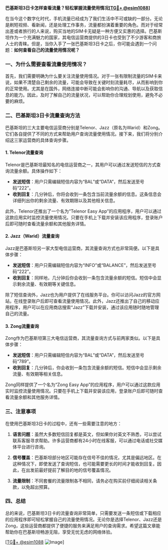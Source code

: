 **巴基斯坦3日卡怎样查看流量？轻松掌握流量使用情况[[TG💪+ @esim1088](https://t.me/s/esim1088)]**

在当今这个数字化时代，手机流量已经成为了我们生活中不可或缺的一部分。无论是刷短视频、看新闻，还是处理工作事务，流量都扮演着重要的角色。而对于经常出差或者旅行的人来说，购买当地的SIM卡无疑是一种方便又实惠的选择。巴基斯坦作为一个充满魅力的国家，其电信运营商提供的3日卡也受到了不少游客和商旅人士的青睐。但是，当你入手了一张巴基斯坦3日卡之后，你可能会遇到一个问题：**如何查看自己的流量使用情况呢？**

### 一、为什么需要查看流量使用情况？

首先，我们需要明确为什么要关注流量使用情况。对于一张有限制流量的SIM卡来说，如果不清楚自己剩余的流量，可能会导致在关键时刻流量耗尽，从而影响到你的正常使用。尤其是在国外，网络连接中断可能会影响你的沟通、导航以及获取信息的能力。因此，及时了解自己的流量状况，可以帮助你合理规划使用，避免不必要的麻烦。

### 二、巴基斯坦3日卡流量查询方法

巴基斯坦的三大主要电信运营商分别是Telenor、Jazz（原名为Warid）和Zong。它们各自提供了不同的方式来帮助用户查询流量使用情况。接下来，我们将分别介绍这三家运营商的具体查询步骤。

#### 1. Telenor流量查询

Telenor是巴基斯坦最知名的电信运营商之一，其用户可以通过发送短信的方式查询流量余额。具体操作如下：

- **发送短信**：用户只需编辑短信内容为“BAL”或“DATA”，然后发送至号码“222”。
- **收到回复**：几分钟后，你将会收到一条包含当前流量余额的信息。这条信息会详细列出你的剩余流量、有效期限以及其他相关信息。

此外，Telenor还推出了一个名为“Telenor Easy App”的应用程序，用户可以通过这款应用实时监控流量使用情况。只要在手机上下载并安装该应用程序，登录账户后即可随时查看流量余额和其他服务详情。

#### 2. Jazz（Warid）流量查询

Jazz是巴基斯坦另一家大型电信运营商，其流量查询方式也非常简便。以下是具体步骤：

- **发送短信**：用户只需编辑短信内容为“INFO”或“BALANCE”，然后发送至号码“222”。
- **收到回复**：同样地，几分钟后你会收到一条包含流量余额的短信。短信中会显示剩余流量、有效期等关键信息。

除了短信查询外，Jazz也为用户提供了在线服务平台。你可以访问Jazz的官方网站，在线登录账户后即可查看流量使用情况。此外，Jazz还推出了自己的移动应用程序，用户可以在应用商店搜索“Jazz”下载并安装，通过该应用随时随地管理自己的流量。

#### 3. Zong流量查询

Zong作为巴基斯坦第三大电信运营商，其流量查询方式与前两家类似。以下是具体步骤：

- **发送短信**：用户只需编辑短信内容为“BAL”或“DATA”，然后发送至号码“789”。
- **收到回复**：几分钟后，你会收到一条包含流量余额的短信。短信中会显示剩余流量、有效期等相关信息。

Zong同样提供了一个名为“Zong Easy App”的应用程序，用户可以通过这款应用实时监控流量使用情况。只要在手机上下载并安装该应用，登录账户后即可随时查看流量余额和其他服务详情。

### 三、注意事项

在使用巴基斯坦3日卡的过程中，还有一些需要注意的地方：

1. **语言问题**：虽然大多数短信回复都是英文，但如果你对英文不熟悉，可以尝试联系客服寻求帮助。许多运营商都有24小时在线客服，可以通过电话或社交媒体平台进行咨询。
   
2. **信号覆盖**：巴基斯坦部分地区可能存在信号不佳的情况，尤其是偏远地区。在这种情况下，即使发送了查询短信，也可能需要更长的时间才能收到回复。因此，在出发前最好提前了解目的地的信号覆盖情况。

3. **流量限制**：不同套餐的流量限制各不相同，请务必在购买前仔细阅读相关条款，以免超出预算。

### 四、总结

总的来说，巴基斯坦3日卡的流量查询非常简单，只需要发送一条短信或下载相应的应用程序即可轻松掌握自己的流量使用情况。无论你是选择Telenor、Jazz还是Zong，这些运营商都提供了便捷的服务来满足用户的查询需求。希望这篇文章能帮助你在巴基斯坦畅游无阻，享受无忧无虑的网络体验。

[[TG💪+ @esim1088](https://t.me/s/esim1088) ![Image](https://i.postimg.cc/4NQfJmqS/Snipaste-2025-05-13-00-14-12.png)]